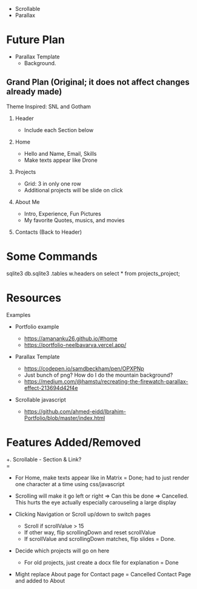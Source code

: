 * Scrollable
* Parallax

# Future Plan 
+ Parallax Template
    - Background. 

##  Grand Plan (Original; it does not affect changes already made)
Theme Inspired: SNL and Gotham

1. Header
    - Include each Section below
    
2. Home
    - Hello and Name, Email, Skills
    - Make texts appear like Drone 

3. Projects
    - Grid: 3 in only one row 
    - Additional projects will be slide on click

4. About Me
    - Intro, Experience, Fun Pictures
    - My favorite Quotes, musics, and movies 

5. Contacts (Back to Header) 


# Some Commands 
sqlite3  db.sqlite3
.tables
w.headers on
select * from projects_project;

# Resources 

Examples 
- Portfolio example
    - https://amananku26.github.io/#home
    - https://portfolio-neelbavarva.vercel.app/
- Parallax Template
    - https://codepen.io/samdbeckham/pen/OPXPNp
    - Just bunch of png? How do I do the mountain background? 
    - https://medium.com/@hamstu/recreating-the-firewatch-parallax-effect-213694d42f4e

- Scrollable javascript 
    - https://github.com/ahmed-eidd/Ibrahim-Portfolio/blob/master/index.html


# Features Added/Removed
+. Scrollable 
    - Section & Link?    
    = 

+ For Home, make texts appear like in Matrix 
    = Done; had to just render one character at a time using css/javascript

- Scrolling will make it go left or right
    => Can this be done
    => Cancelled. This hurts the eye actually especially carouseling a large display
    
+ Clicking Navigation or Scroll up/down to switch pages 
    - Scroll if scrollValue > 15
    - If other way, flip scrollingDown and reset scrollValue
    - If scrollValue and scrollingDown matches, flip slides
    = Done. 

+ Decide which projects will go on here
    - For old projects, just create a docx file for explanation
    = Done

+ Might replace About page for Contact page 
    = Cancelled Contact Page and added to About 